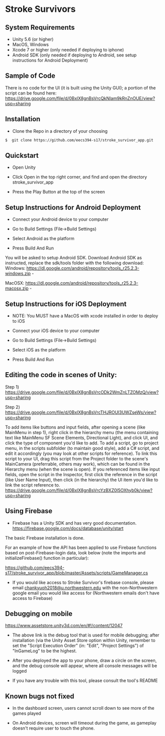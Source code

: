 # Stroke Survivors

## System Requirements

- Unity 5.6 (or higher)
- MacOS, Windows
- Xcode 7 or higher (only needed if deploying to iphone)
- Android SDK (only needed if deploying to Android, see setup instructions for Android Deployment)

## Sample of Code

There is no code for the UI (it is built using the Unity GUI); a portion of the script can be found here:
https://drive.google.com/file/d/0BxlX8gnBsVrcQkNIam9kRnZnOUE/view?usp=sharing


## Installation

* Clone the Repo in a directory of your choosing
```bash
$  git clone https://github.com/eecs394-s17/stroke_survivor_app.git
```

## Quickstart

* Open Unity

* Click Open in the top right corner, and find and open the directory stroke_survivor_app

* Press the Play Button at the top of the screen

## Setup Instructions for Android Deployment

* Connect your Android device to your computer

* Go to Build Settings (File->Build Settings) 

* Select Android as the platform

* Press Build And Run

You will be asked to setup Android SDK. Download Android SDK as instructed, replace the sdk/tools folder with the following download:
Windows: https://dl.google.com/android/repository/tools_r25.2.3-windows.zip -

MacOSX: https://dl.google.com/android/repository/tools_r25.2.3-macosx.zip -


## Setup Instructions for iOS Deployment

* NOTE: You MUST have a MacOS with xcode installed in order to deploy to iOS

* Connect your iOS device to your computer

* Go to Build Settings (File->Build Settings) 

* Select iOS as the platform

* Press Build And Run


## Editing the code in scenes of Unity:

Step 1) https://drive.google.com/file/d/0BxlX8gnBsVrcODk2WmZnLTZOMzQ/view?usp=sharing

Step 2) https://drive.google.com/file/d/0BxlX8gnBsVrcTHJROUl3UWZseWs/view?usp=sharing

To add items like buttons and input fields, after opening a scene (like MainMenu in step 1), right click in the hierarchy menu (the menu containing text like MainMenu SF Scene Elements, Directional Light), and click UI, and click the type of component you'd like to add. To add a script, go to project menu, in the scripts subfolder (to maintain good style), add a C# script, and edit it accordingly (you may look at other scripts for reference). To link this script to your UI, drag this script from the Project folder to the  scene's MainCamera (preferrable, others may work), which can be found in the Hierarchy menu (when the scene is open). If you referenced items like input fields, open the script in the Inspector, first click the reference in the script (like User Name Input), then click (in the hierarchy) the UI item you'd like to link the script reference to.
https://drive.google.com/file/d/0BxlX8gnBsVrcYzBXZ0l5OXhyb0k/view?usp=sharing



## Using Firebase
* Firebase has a Unity SDK and has very good documentation.
https://firebase.google.com/docs/database/unity/start

The basic Firebase installation is done. 

For an example of how the API has been applied to use Firebase functions based on post-Firebase-login data, look below (note the imports and initializeFirebase() function in particular):

https://github.com/eecs394-s17/stroke_survivor_app/blob/master/Assets/scripts/GameManager.cs

* If you would like access to Stroke Survivor's firebase console, please email chankyuoh2018@u.northwestern.edu with the non-Northwestern google email you would like access for (Northwestern emails don't have access to Firebase)

## Debugging on mobile
https://www.assetstore.unity3d.com/en/#!/content/12047

* The above link is the debug tool that is used for mobile debugging; after installation (via the Unity Asset Store option within Unity, remember to set the "Script Execution Order" (in: "Edit", "Project Settings") of "InGameLog" to be the highest.

* After you deployed the app to your phone, draw a circle on the screen, and the debug console will appear, where all console messages will be logged

* If you have any trouble with this tool, please consult the tool's README



## Known bugs not fixed

* In the dashboard screen, users cannot scroll down to see more of the games played

* On Android devices, screen will timeout during the game, as gameplay doesn't require user to touch the phone.

